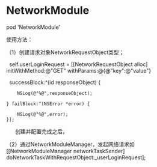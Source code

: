# NetworkModule

pod 'NetworkModule'


使用方法：

（1）创建请求对象NetworkRequestObject类型；

    self.userLoginRequest = [[NetworkRequestObject alloc] initWithMethod:@"GET" withParams:@{@"key":@"value"}

    successBlock:^(id responseObject) {

        NSLog(@"%@",responseObject);
        
    } failBlock:^(NSError *error) {
    
        NSLog(@"%@",error);
    }];
    
   创建并配置完成之后，
   
（2）通过NetworkModuleManager，发起网络请求如[[NetworkModuleManager networkTaskSender] doNetworkTaskWithRequestObject:_userLoginRequest];

